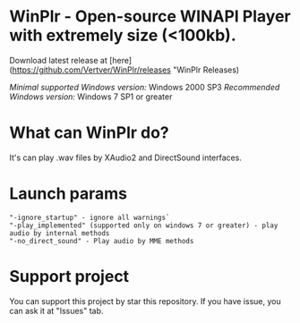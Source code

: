 # WinPlr - Open-source WINAPI Player with extremely size (<100kb).

Download latest release at [here](https://github.com/Vertver/WinPlr/releases "WinPlr Releases)

*Minimal supported Windows version:* Windows 2000 SP3
*Recommended Windows version:* Windows 7 SP1 or greater

# What can WinPlr do?

It's сan play .wav files by XAudio2 and DirectSound interfaces. 

# Launch params

    "-ignore_startup" - ignore all warnings`
    "-play_implemented" (supported only on windows 7 or greater) - play audio by internal methods
    "-no_direct_sound" - Play audio by MME methods
    
# Support project

You can support this project by star this repository. If you have issue, you can ask it at "Issues" tab.
